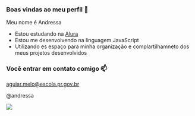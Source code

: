 ### Boas vindas ao meu perfil 💙

Meu nome é Andressa 

- Estou estudando na [Alura](https;//ww.alura.com.br)
- Estou me desenvolvendo na linguagem JavaScript
- Utilizando es espaço para minha organização e complartilhamneto dos meus projetos desenvolvidos

### Você entrar em contato comigo 📫

aguiar.melo@escola.pr.gov.br

@andressa

![](https://media1.tenor.com/m/LY1SSPItsl8AAAAC/pedro-pedro-flamengo.gif)
